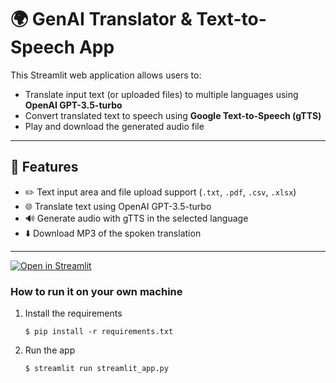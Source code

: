 # 🌍 GenAI Translator & Text-to-Speech App

This Streamlit web application allows users to:
- Translate input text (or uploaded files) to multiple languages using **OpenAI GPT-3.5-turbo**
- Convert translated text to speech using **Google Text-to-Speech (gTTS)**
- Play and download the generated audio file

---

## 🚀 Features

- ✏️ Text input area and file upload support (`.txt`, `.pdf`, `.csv`, `.xlsx`)
- 🌐 Translate text using OpenAI GPT-3.5-turbo
- 🔊 Generate audio with gTTS in the selected language
- ⬇️ Download MP3 of the spoken translation

---

[![Open in Streamlit](https://static.streamlit.io/badges/streamlit_badge_black_white.svg)](https://genai-translator-app.streamlit.app/)

### How to run it on your own machine

1. Install the requirements

   ```
   $ pip install -r requirements.txt
   ```

2. Run the app

   ```
   $ streamlit run streamlit_app.py
   ```

